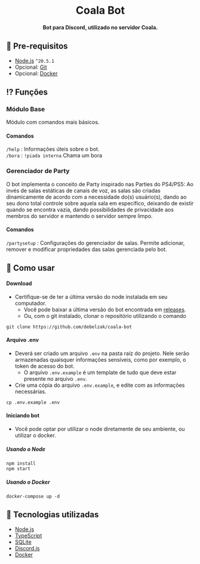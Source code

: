 <h1 align="center"> Coala Bot </h1>
<h4 align="center"> Bot para Discord, utilizado no servidor Coala. </h1>

## 🚧 Pre-requisitos

- [Node.js](https://nodejs.org/) `^20.5.1`
- Opcional: [Git](https://git-scm.com/)
- Opcional: [Docker](https://www.docker.com/)

## ⁉️ Funções

### Módulo Base
Módulo com comandos mais básicos.

#### Comandos
`/help` : Informações úteis sobre o bot.</br>
`/bora` : `!piada interna` Chama um bora</br>

### Gerenciador de Party
O bot implementa o conceito de Party inspirado nas Parties do PS4/PS5: Ao invés de salas estáticas de canais de voz, as salas são criadas dinamicamente de acordo com a necessidade do(s) usuário(s), dando ao seu dono total controle sobre aquela sala em específico, deixando de existir quando se encontra vazia, dando possibilidades de privacidade aos membros do servidor e mantendo o servidor sempre limpo.

#### Comandos
`/partysetup` : Configurações do gerenciador de salas. Permite adicionar, remover e modificar propriedades das salas gerenciada pelo bot.</br>

## 📝 Como usar

#### Download
- Certifique-se de ter a última versão do node instalada em seu computador. 
  - Você pode baixar a última versão do bot encontrada em [releases](https://github.com/debelzak/coala-bot/releases).
  - Ou, com o git instalado, clonar o repositório utilizando o comando
```shell
git clone https://github.com/debelzak/coala-bot
```

#### Arquivo .env
- Deverá ser criado um arquivo `.env` na pasta raíz do projeto. Nele serão armazenadas quaisquer informações sensíveis, como por exemplo, o token de acesso do bot.
  - O arquivo `.env.example` é um template de tudo que deve estar presente no arquivo `.env`.
- Crie uma cópia do arquivo `.env.example`, e edite com as informações necessárias.
```shell
cp .env.example .env
```

#### Iniciando bot
- Você pode optar por utilizar o node diretamente de seu ambiente, ou utilizar o docker.

##### Usando o Node
```shell
npm install
npm start
```

##### Usando o Docker
```shell
docker-compose up -d
```

## 🌟 Tecnologias utilizadas
- [Node.js](https://nodejs.org/)
- [TypeScript](https://www.typescriptlang.org/)
- [SQLite](https://www.sqlite.org/)
- [Discord.js](https://discord.js.org/)
- [Docker](https://www.docker.com/)